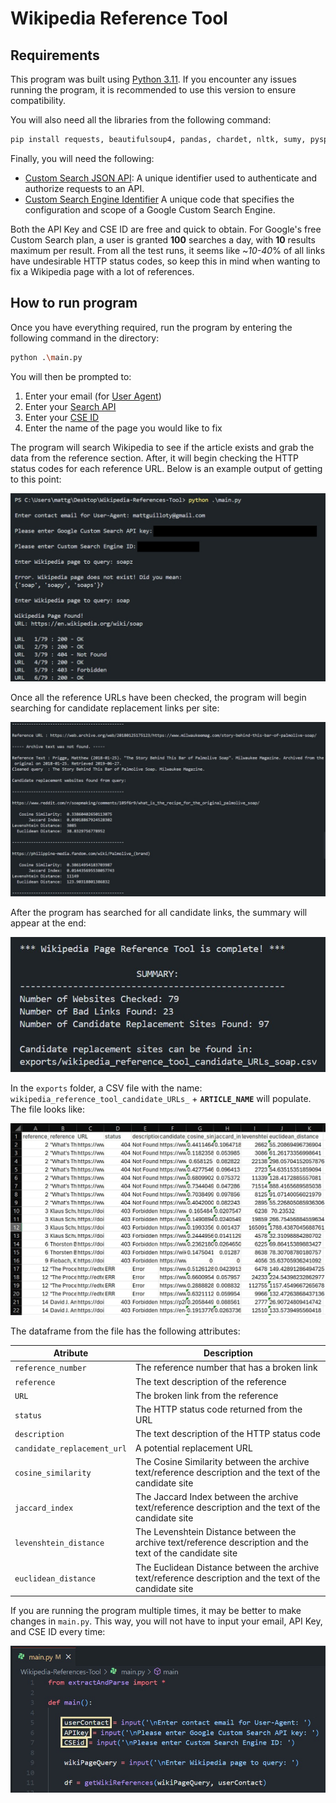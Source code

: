 # Wikipedia Reference Tool

## Requirements

This program was built using [Python 3.11](https://www.python.org/downloads/). If you encounter any issues running the program, it is recommended to use this version to ensure compatibility.

You will also need all the libraries from the following command:

```bash
pip install requests, beautifulsoup4, pandas, chardet, nltk, sumy, pyspellchecker, spacy, scikit-learn, levenshtein, scipy
```

Finally, you will need the following:

- [Custom Search JSON API](https://developers.google.com/custom-search/v1/overview): A unique identifier used to authenticate and authorize requests to an API.
- [Custom Search Engine Identifier](https://programmablesearchengine.google.com/controlpanel/all) A unique code that specifies the configuration and scope of a Google Custom Search Engine.

Both the API Key and CSE ID are free and quick to obtain. For Google's free Custom Search plan, a user is granted **100** searches a day, with **10** results maximum per result. From all the test runs, it seems like ~*10-40*% of all links have undesirable HTTP status codes, so keep this in mind when wanting to fix a Wikipedia page with a lot of references.

## How to run program

Once you have everything required, run the program by entering the following command in the directory:

```bash
python .\main.py
```

You will then be prompted to:
1. Enter your email (for [User Agent](https://developer.mozilla.org/en-US/docs/Glossary/User_agent))
2. Enter your [Search API](https://developers.google.com/custom-search/v1/overview) 
3. Enter your [CSE ID](https://programmablesearchengine.google.com/controlpanel/all)
4. Enter the name of the page you would like to fix

The program will search Wikipedia to see if the article exists and grab the data from the reference section. After, it will begin checking the HTTP status codes for each reference URL. Below is an example output of getting to this point:

![](images/ss1.jpg)

Once all the reference URLs have been checked, the program will begin searching for candidate replacement links per site: 

![](images/ss2.jpg?)

After the program has searched for all candidate links, the summary will appear at the end:

![](images/ss3.jpg)

In the `exports` folder, a CSV file with the name: 
`wikipedia_reference_tool_candidate_URLs_` + **`ARTICLE_NAME`** will populate. The file looks like:

![](images/ss4.jpg)

The dataframe from the file has the following attributes:

| Atribute | Description |
|----------|----------|
| `reference_number`    | The reference number that has a broken link |
| `reference`    | The text description of the reference   |
| `URL`    | The broken link from the reference   |
| `status`    | The HTTP status code returned from the URL   |
| `description`    | The text description of the HTTP status code   |
| `candidate_replacement_url`    | A potential replacement URL  |
| `cosine_similarity`    | The Cosine Similarity between the archive text/reference description and the text of the candidate site   |
| `jaccard_index`   | The Jaccard Index between the archive text/reference description and the text of the candidate site   |
| `levenshtein_distance`    | The Levenshtein Distance between the archive text/reference description and the text of the candidate site   |
| `euclidean_distance`   | The Euclidean Distance between the archive text/reference description and the text of the candidate site  |

If you are running the program multiple times, it may be better to make changes in `main.py`. This way, you will not have to input your email, API Key, and CSE ID every time:

![](images/ss5.jpg)

<!-- ## Examples

In the `exports` folder, you'll be able to find some previous CSV files from testing the tool. 

In addition, there's an explanation and demonstration of the tool here → LINK YOUTUBE VIDEO. -->